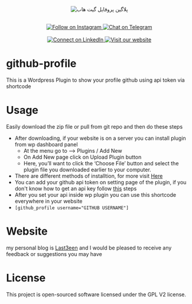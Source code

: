 <div align="center">
  <img src="https://github.com/user-attachments/assets/4a437cb4-cadd-4180-957d-9b244093ab70" alt="پلاگین پروفایل گیت هاب" />
  <br><br>

  <p align="center">
  <a href="https://instagram.com/ami.r_ahmadii/" rel="nofollow" target="_blank">
    <img src="https://img.shields.io/badge/Instagram-@ami.r_ahmadii-E4405F?logo=instagram&style=for-the-badge" alt="Follow on Instagram" />
  </a>
  <a href="https://t.me/amirahmadifaar" rel="nofollow" target="_blank">
    <img src="https://img.shields.io/badge/Telegram-@amirahmadifaar-26A5E4?logo=telegram&style=for-the-badge" alt="Chat on Telegram" />
  </a>
    <br><br>
  <a href="https://www.linkedin.com/in/amir-mohammad-ahmadifar-8a576b266" rel="nofollow" target="_blank">
    <img src="https://img.shields.io/badge/LinkedIn-amir-0077B5?logo=linkedin&style=for-the-badge" alt="Connect on LinkedIn" />
  </a>
  <a href="https://last3een.ir" rel="nofollow" target="_blank">
    <img src="https://img.shields.io/badge/Website-last3een-4A90E2?logo=world&style=for-the-badge" alt="Visit our website" />
  </a>
</p>


</div>

# github-profile
This is a Wordpress Plugin to show your profile github using api token via shortcode

# Usage
Easily download the zip file or pull from git repo and then do these steps
<ul>
  <li>
    After downloading, if your website is on a server you can install plugin from wp dashboard panel
     <ul>
       <li>At the menu go to --> Plugins / Add New </li>
       <li>On Add New page click on Upload Plugin button</li>
       <li>Here, you’ll want to click the ‘Choose File’ button and select the plugin file you downloaded earlier to your computer.</li>
     </ul>
  </li>
  <li>There are different methods of installtion, for more visit <a href="https://www.wpbeginner.com/beginners-guide/step-by-step-guide-to-install-a-wordpress-plugin-for-beginners/#aioseo-install-a-plugin-using-the-wordpress-admin-plugin-upload">Here</a></li>
  <li>You can add your github api token on setting page of the plugin, if you don't know how to get an api key follow <a href="https://github.com/settings/tokens">this</a> steps</li>
  <li>After you set your api inside wp plugin you can use this shortcode everywhere in your website</li>
  <li><code>[github_profile username="GITHUB USERNAME"]</code></li>
</ul>

# Website
my personal blog is <a href="https://last3een.ir">Last3een</a> and I would be pleased to receive any feedback or suggestions you may have

# License
This project is open-sourced software licensed under the GPL V2 license.
